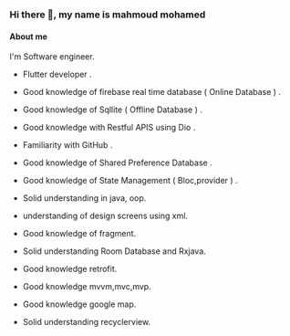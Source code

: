 ### Hi there 👋, my name is mahmoud mohamed

#### About me
I'm Software engineer.
- Flutter developer .
- Good knowledge of firebase real time database ( Online Database ) .
- Good knowledge of Sqllite ( Offline Database ) .
- Good knowledge with Restful APIS using Dio .
- Familiarity with GitHub .
- Good knowledge of Shared Preference Database .
- Good knowledge of State Management ( Bloc,provider ) .

- Solid understanding in java, oop.
- understanding of design screens using xml.
- Good knowledge of fragment.
- Solid understanding Room Database and Rxjava.
- Good knowledge retrofit.
- Good knowledge mvvm,mvc,mvp.
- Good knowledge google map.
- Solid understanding recyclerview.



